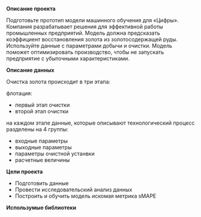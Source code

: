**Описание проекта**

Подготовьте прототип модели машинного обучения для «Цифры». Компания разрабатывает решения для эффективной работы промышленных предприятий. Модель должна предсказать коэффициент восстановления золота из золотосодержащей руды. Используйте данные с параметрами добычи и очистки. Модель поможет оптимизировать производство, чтобы не запускать предприятие с убыточными характеристиками.

**Описание данных**

Очистка золота происходит в три этапа:

флотация:

* первый этап очистки
* второй этап очистки

на каждом этапе данные, которые описывают технологический процесс разделены на 4 группы:

* входные параметры
* выходные параметры
* параметры очистной устанвки
* расчетные величины

**Цели проекта**

* Подготовить данные
* Провести исследовательский анализ данных
* Построить и обучить модель искомая метрика sMAPE

**Использумые библиотеки**
